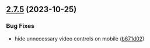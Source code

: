 ## [2.7.5](https://github.com/italia/bootstrap-italia/compare/v2.7.4...v2.7.5) (2023-10-25)

### Bug Fixes

* hide unnecessary video controls on mobile ([b671d02](https://github.com/italia/bootstrap-italia/commit/b671d02ba36551372b6aa7ef88ee0a1f22a7c88f))